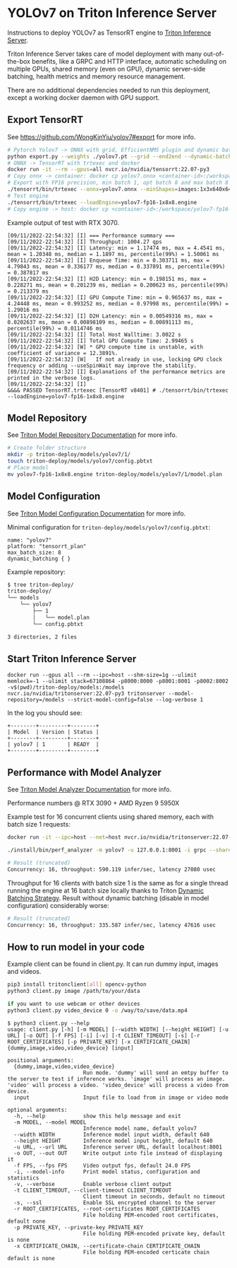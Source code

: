 # YOLOv7 on Triton Inference Server

Instructions to deploy YOLOv7 as TensorRT engine to [Triton Inference Server](https://github.com/NVIDIA/triton-inference-server).

Triton Inference Server takes care of model deployment with many out-of-the-box benefits, like a GRPC and HTTP interface, automatic scheduling on multiple GPUs, shared memory (even on GPU), dynamic server-side batching, health metrics and memory resource management.

There are no additional dependencies needed to run this deployment, except a working docker daemon with GPU support.

## Export TensorRT

See https://github.com/WongKinYiu/yolov7#export for more info.

```bash
# Pytorch Yolov7 -> ONNX with grid, EfficientNMS plugin and dynamic batch size
python export.py --weights ./yolov7.pt --grid --end2end --dynamic-batch --simplify --topk-all 100 --iou-thres 0.65 --conf-thres 0.35 --img-size 640 640
# ONNX -> TensorRT with trtexec and docker
docker run -it --rm --gpus=all nvcr.io/nvidia/tensorrt:22.07-py3
# Copy onnx -> container: docker cp yolov7.onnx <container-id>:/workspace/
# Export with FP16 precision, min batch 1, opt batch 8 and max batch 8
./tensorrt/bin/trtexec --onnx=yolov7.onnx --minShapes=images:1x3x640x640 --optShapes=images:8x3x640x640 --maxShapes=images:8x3x640x640 --fp16 --workspace=4096 --saveEngine=yolov7-fp16-1x8x8.engine --timingCacheFile=timing.cache
# Test engine
./tensorrt/bin/trtexec --loadEngine=yolov7-fp16-1x8x8.engine
# Copy engine -> host: docker cp <container-id>:/workspace/yolov7-fp16-1x8x8.engine .
```

Example output of test with RTX 3070.

```
[09/11/2022-22:54:32] [I] === Performance summary ===
[09/11/2022-22:54:32] [I] Throughput: 1004.27 qps
[09/11/2022-22:54:32] [I] Latency: min = 1.17474 ms, max = 4.4541 ms, mean = 1.20348 ms, median = 1.1897 ms, percentile(99%) = 1.50061 ms
[09/11/2022-22:54:32] [I] Enqueue Time: min = 0.303711 ms, max = 4.79843 ms, mean = 0.336177 ms, median = 0.337891 ms, percentile(99%) = 0.387817 ms
[09/11/2022-22:54:32] [I] H2D Latency: min = 0.198151 ms, max = 0.228271 ms, mean = 0.201239 ms, median = 0.200623 ms, percentile(99%) = 0.213379 ms
[09/11/2022-22:54:32] [I] GPU Compute Time: min = 0.965637 ms, max = 4.24448 ms, mean = 0.993252 ms, median = 0.97998 ms, percentile(99%) = 1.29016 ms
[09/11/2022-22:54:32] [I] D2H Latency: min = 0.00549316 ms, max = 0.0202637 ms, mean = 0.00898109 ms, median = 0.00891113 ms, percentile(99%) = 0.0114746 ms
[09/11/2022-22:54:32] [I] Total Host Walltime: 3.0022 s
[09/11/2022-22:54:32] [I] Total GPU Compute Time: 2.99465 s
[09/11/2022-22:54:32] [W] * GPU compute time is unstable, with coefficient of variance = 12.3891%.
[09/11/2022-22:54:32] [W]   If not already in use, locking GPU clock frequency or adding --useSpinWait may improve the stability.
[09/11/2022-22:54:32] [I] Explanations of the performance metrics are printed in the verbose logs.
[09/11/2022-22:54:32] [I] 
&&&& PASSED TensorRT.trtexec [TensorRT v8401] # ./tensorrt/bin/trtexec --loadEngine=yolov7-fp16-1x8x8.engine
```

## Model Repository

See [Triton Model Repository Documentation](https://github.com/triton-inference-server/server/blob/main/docs/model_repository.md#model-repository) for more info.

```bash
# Create folder structure
mkdir -p triton-deploy/models/yolov7/1/
touch triton-deploy/models/yolov7/config.pbtxt
# Place model
mv yolov7-fp16-1x8x8.engine triton-deploy/models/yolov7/1/model.plan
```

## Model Configuration

See [Triton Model Configuration Documentation](https://github.com/triton-inference-server/server/blob/main/docs/model_configuration.md#model-configuration) for more info.

Minimal configuration for `triton-deploy/models/yolov7/config.pbtxt`:

```
name: "yolov7"
platform: "tensorrt_plan"
max_batch_size: 8
dynamic_batching { }
```

Example repository:

```bash
$ tree triton-deploy/
triton-deploy/
└── models
    └── yolov7
        ├── 1
        │   └── model.plan
        └── config.pbtxt

3 directories, 2 files
```

## Start Triton Inference Server

```
docker run --gpus all --rm --ipc=host --shm-size=1g --ulimit memlock=-1 --ulimit stack=67108864 -p8000:8000 -p8001:8001 -p8002:8002 -v$(pwd)/triton-deploy/models:/models nvcr.io/nvidia/tritonserver:22.07-py3 tritonserver --model-repository=/models --strict-model-config=false --log-verbose 1
```

In the log you should see:

```
+--------+---------+--------+
| Model  | Version | Status |
+--------+---------+--------+
| yolov7 | 1       | READY  |
+--------+---------+--------+
```

## Performance with Model Analyzer

See [Triton Model Analyzer Documentation](https://github.com/triton-inference-server/server/blob/main/docs/model_analyzer.md#model-analyzer) for more info.

Performance numbers @ RTX 3090 + AMD Ryzen 9 5950X

Example test for 16 concurrent clients using shared memory, each with batch size 1 requests:

```bash
docker run -it --ipc=host --net=host nvcr.io/nvidia/tritonserver:22.07-py3-sdk /bin/bash

./install/bin/perf_analyzer -m yolov7 -u 127.0.0.1:8001 -i grpc --shared-memory system --concurrency-range 16

# Result (truncated)
Concurrency: 16, throughput: 590.119 infer/sec, latency 27080 usec
```

Throughput for 16 clients with batch size 1 is the same as for a single thread running the engine at 16 batch size locally thanks to Triton [Dynamic Batching Strategy](https://github.com/triton-inference-server/server/blob/main/docs/model_configuration.md#dynamic-batcher). Result without dynamic batching (disable in model configuration) considerably worse:

```bash
# Result (truncated)
Concurrency: 16, throughput: 335.587 infer/sec, latency 47616 usec
```

## How to run model in your code

Example client can be found in client.py. It can run dummy input, images and videos.

```bash
pip3 install tritonclient[all] opencv-python
python3 client.py image /path/to/your/data

if you want to use webcam or other devices
python3 client.py video_device 0 -o /way/to/save/data.mp4
```



```
$ python3 client.py --help
usage: client.py [-h] [-m MODEL] [--width WIDTH] [--height HEIGHT] [-u URL] [-o OUT] [-f FPS] [-i] [-v] [-t CLIENT_TIMEOUT] [-s] [-r ROOT_CERTIFICATES] [-p PRIVATE_KEY] [-x CERTIFICATE_CHAIN] {dummy,image,video,video_device} [input]

positional arguments:
  {dummy,image,video,video_device}
                        Run mode. 'dummy' will send an emtpy buffer to the server to test if inference works. 'image' will process an image. 'video' will process a video. 'video_device' will process a video from device.
  input                 Input file to load from in image or video mode

optional arguments:
  -h, --help            show this help message and exit
  -m MODEL, --model MODEL
                        Inference model name, default yolov7
  --width WIDTH         Inference model input width, default 640
  --height HEIGHT       Inference model input height, default 640
  -u URL, --url URL     Inference server URL, default localhost:8001
  -o OUT, --out OUT     Write output into file instead of displaying it
  -f FPS, --fps FPS     Video output fps, default 24.0 FPS
  -i, --model-info      Print model status, configuration and statistics
  -v, --verbose         Enable verbose client output
  -t CLIENT_TIMEOUT, --client-timeout CLIENT_TIMEOUT
                        Client timeout in seconds, default no timeout
  -s, --ssl             Enable SSL encrypted channel to the server
  -r ROOT_CERTIFICATES, --root-certificates ROOT_CERTIFICATES
                        File holding PEM-encoded root certificates, default none
  -p PRIVATE_KEY, --private-key PRIVATE_KEY
                        File holding PEM-encoded private key, default is none
  -x CERTIFICATE_CHAIN, --certificate-chain CERTIFICATE_CHAIN
                        File holding PEM-encoded certicate chain default is none

```
